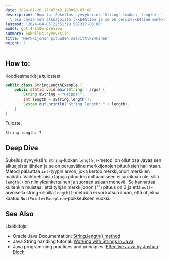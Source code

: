 ```yaml
---
date: 2024-01-20 17:47:43.190090-07:00
description: "How to: Sukellus syvyyksiin: `String`-luokan `length()`-metodi on ollut\
  \ osa Javaa sen alkuajoista l\xE4htien ja se on perusv\xE4line merkkijonojen pituuksien\u2026"
lastmod: '2024-04-05T22:51:10.587317-06:00'
model: gpt-4-1106-preview
summary: Sukellus syvyyksiin.
title: "Merkkijonon pituuden selvitt\xE4minen"
weight: 7
---
```


## How to:
Koodiesimerkit ja tulosteet

```java
public class StringLengthExample {
    public static void main(String[] args) {
        String aString = "Heippa!";
        int length = aString.length();
        System.out.println("String length: " + length);
    }
}
```

Tuloste:

```
String length: 7
```

## Deep Dive
Sukellus syvyyksiin: `String`-luokan `length()`-metodi on ollut osa Javaa sen alkuajoista lähtien ja se on perusväline merkkijonojen pituuksien hallintaan. Metodi palauttaa `int`-tyypin arvon, joka kertoo merkkijonon merkkien määrän. Vaihtoehtoisia tapoja pituuden mittaamiseen ei juurikaan ole, sillä `length()` on niin yksinkertainen ja suoraan asiaan menevä. Se kannattaa kuitenkin muistaa, että tyhjän merkkijonon ("") pituus on 0 ja että `null`-arvoisella string-olioilla `length()`-metodia ei voi kutsua ilman, että ohjelma kaatuu `NullPointerException`-poikkeuksen vuoksi.

## See Also
Lisätietoja:

- Oracle Java Documentation: [String.length() method](https://docs.oracle.com/en/java/javase/17/docs/api/java.base/java/lang/String.html#length())
- Java String handling tutorial: [Working with Strings in Java](https://www.baeldung.com/java-string)
- Java programming practices and principles: [Effective Java by Joshua Bloch](https://www.pearson.com/us/higher-education/program/Bloch-Effective-Java-3rd-Edition/PGM334834.html)
